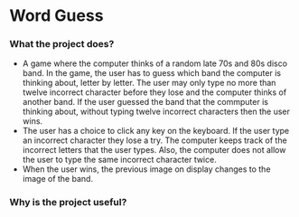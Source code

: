 # Word Guess 

### What the project does?
- A game where the computer thinks of a random late 70s and 80s disco band. In the game, the user has to guess which band the computer is thinking about, letter by letter. The user may only type no more than twelve incorrect character before they lose and the computer thinks of another band. If the user guessed the band that the commputer is thinking about, without typing twelve incorrect characters then the user wins. 
- The user has a choice to click any key on the keyboard. If the user type an incorrect character they lose a try. The computer keeps track of the incorrect letters that the user types. Also, the computer does not allow the user to type the same incorrect character twice. 
- When the user wins, the previous image on display changes to the image of the band. 

### Why is the project useful?
